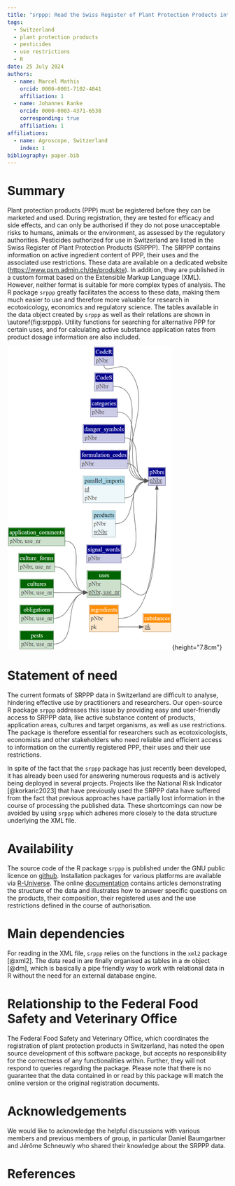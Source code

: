 ```yaml
---
title: "srppp: Read the Swiss Register of Plant Protection Products into a relational data object"
tags:
  - Switzerland
  - plant protection products
  - pesticides
  - use restrictions
  - R
date: 25 July 2024
authors:
  - name: Marcel Mathis
    orcid: 0000-0001-7102-4841
    affiliation: 1
  - name: Johannes Ranke
    orcid: 0000-0003-4371-6538
    corresponding: true
    affiliation: 1
affiliations:
  - name: Agroscope, Switzerland
    index: 1
bibliography: paper.bib
---
```


# Summary

Plant protection products (PPP) must be registered before they can be marketed
and used. During registration, they are tested for efficacy and side effects,
and can only be authorised if they do not pose unacceptable risks to humans,
animals or the environment, as assessed by the regulatory authorities.
Pesticides authorized for use in Switzerland are listed in the
Swiss Register of Plant Protection Products (SRPPP). 
The SRPPP contains information on active ingredient content of PPP, their uses
and the associated use restrictions. These data are available on a dedicated
website (<https://www.psm.admin.ch/de/produkte>). In addition, they are published 
in a custom format based on the Extensible Markup Language (XML). However,
neither format is suitable for more complex types of analysis. The
R package `srppp` greatly facilitates the access to these data, making them much
easier to use and therefore more valuable for research in ecotoxicology,
economics and regulatory science. The tables available in the data object
created by `srppp` as well as their relations are shown in \autoref{fig:srppp}.
Utility functions for searching for alternative PPP for certain uses, and for
calculating active substance application rates from product dosage information
are also included. 

![Schematic representation of the relations between the tables\label{fig:srppp}](srppp.png){height="7.8cm"}

# Statement of need

The current formats of SRPPP data in Switzerland are difficult to analyse,
hindering effective use by practitioners and researchers. Our open-source
R package `srppp` addresses this issue by providing easy and user-friendly
access to SRPPP data, like active substance content of products, application
areas, cultures and target organisms, as well as use restrictions. The 
package is therefore essential for researchers such as ecotoxicologists,
economists and other stakeholders who need reliable and efficient access to
information on the currently registered PPP, their uses and their use
restrictions.

In spite of the fact that the `srppp` package has just recently been 
developed, it has already been used for answering numerous requests 
and is actively being deployed in several projects. Projects like the National
Risk Indicator [@korkaric2023] that have previously used the SRPPP data have
suffered from the fact that previous approaches have partially lost information
in the course of processing the published data. These shortcomings can now be
avoided by using `srppp` which adheres more closely to the data structure
underlying the XML file. 

# Availability

The source code of the R package `srppp` is published under the GNU public licence
on [github](https://github.com/agroscope-ch/srppp). Installation packages for various
platforms are available via [R-Universe](https://agroscope-ch.r-universe.dev/ui/#package:srppp).
The online [documentation](https://agroscope-ch.github.io/srppp) contains
articles demonstrating the structure of the data and illustrates how to answer
specific questions on the products, their composition, their registered uses 
and the use restrictions defined in the course of authorisation.

# Main dependencies

For reading in the XML file, `srppp` relies on the functions in the
`xml2` package [@xml2]. The data read in are finally organised as tables in
a `dm` object [@dm], which is basically a pipe friendly way to work with
relational data in R without the need for an external database engine.

# Relationship to the Federal Food Safety and Veterinary Office 

The  Federal Food Safety and Veterinary Office, which
coordinates the registration of plant protection products in Switzerland, 
has noted the open source development of this software package,
but accepts no responsibility for the correctness of any functionalities
within. Further, they will not respond to queries regarding the package. Please
note that there is no guarantee that the data contained in or read by this
package will match the online version or the original registration documents.

# Acknowledgements

We would like to acknowledge the helpful discussions with various members and
previous members of group, in particular Daniel Baumgartner and Jérôme
Schneuwly who shared their knowledge about the SRPPP data.

# References

